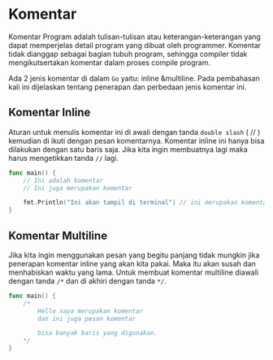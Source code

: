 # Komentar

Komentar Program adalah tulisan-tulisan atau keterangan-keterangan yang dapat memperjelas detail program yang dibuat oleh programmer. Komentar tidak dianggap sebagai bagian tubuh program, sehingga compiler tidak mengikutsertakan komentar dalam proses compile program.

Ada 2 jenis komentar di dalam `Go` yaitu: inline &multiline. Pada pembahasan kali ini dijelaskan tentang penerapan dan perbedaan jenis komentar ini.

## Komentar Inline

Aturan untuk menulis komentar ini di awali dengan tanda `double slash` ( // ) kemudian di ikuti dengan pesan komentarnya. Komentar inline ini hanya bisa dilakukan dengan satu baris saja. Jika kita ingin membuatnya lagi maka harus mengetikkan tanda `//` lagi.

```go title="Komentar Inline"
func main() {
    // Ini adalah komentar
    // Ini juga merupakan komentar

    fmt.Println("Ini akan tampil di terminal") // ini merupakan komentar
}
```

## Komentar Multiline

Jika kita ingin menggunakan pesan yang begitu panjang tidak mungkin jika penerapan komentar inline yang akan kita pakai. Maka itu akan susah dan menhabiskan waktu yang lama. Untuk membuat komentar multiline diawali dengan tanda `/*` dan di akhiri dengan tanda `*/`.

```go title="Komentar Multiline"
func main() {
    /*
        Hello saya merupakan komentar
        dan ini juga pesan komentar

        bisa banyak baris yang digunakan.
    */
}
```